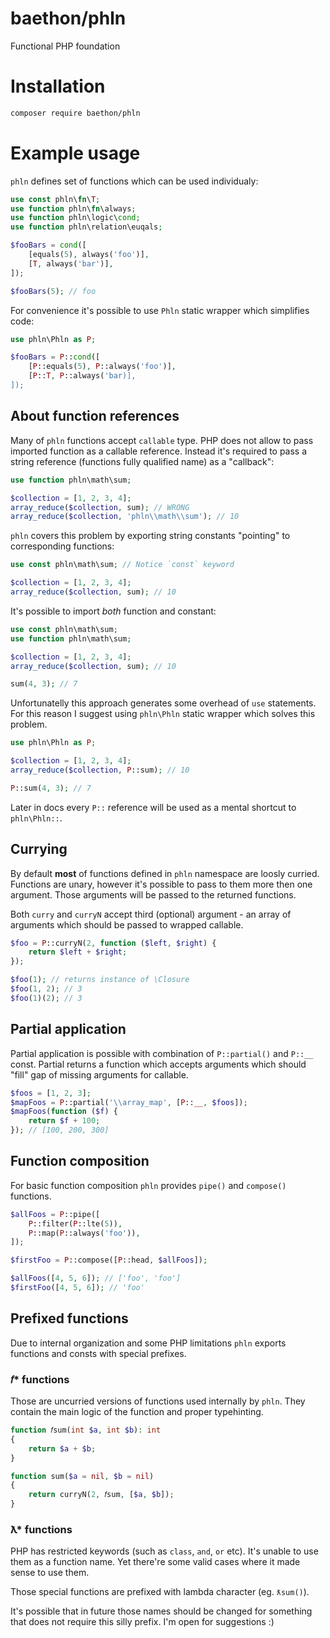 # baethon/phln

Functional PHP foundation

# Installation

```bash
composer require baethon/phln
```

# Example usage

`phln` defines set of functions which can be used individualy:

```php
use const phln\fn\T;
use function phln\fn\always;
use function phln\logic\cond;
use function phln\relation\euqals;

$fooBars = cond([
    [equals(5), always('foo')],
    [T, always('bar')],
]);

$fooBars(5); // foo
```

For convenience it's possible to use `Phln` static wrapper which simplifies code:

```php
use phln\Phln as P;

$fooBars = P::cond([
    [P::equals(5), P::always('foo')],
    [P::T, P::always('bar)],
]);
```

## About function references

Many of `phln` functions accept `callable` type. PHP does not allow to pass imported function as a callable reference. Instead it's required to pass a string reference (functions fully qualified name) as a "callback":

```php
use function phln\math\sum;

$collection = [1, 2, 3, 4];
array_reduce($collection, sum); // WRONG
array_reduce($collection, 'phln\\math\\sum'); // 10
```

`phln` covers this problem by exporting string constants "pointing" to corresponding functions:

```php
use const phln\math\sum; // Notice `const` keyword

$collection = [1, 2, 3, 4];
array_reduce($collection, sum); // 10
```

It's possible to import *both* function and constant:

```php
use const phln\math\sum;
use function phln\math\sum;

$collection = [1, 2, 3, 4];
array_reduce($collection, sum); // 10

sum(4, 3); // 7
```

Unfortunatelly this approach generates some overhead of `use` statements. For this reason I suggest using `phln\Phln` static wrapper which solves this problem.

```php
use phln\Phln as P;

$collection = [1, 2, 3, 4];
array_reduce($collection, P::sum); // 10

P::sum(4, 3); // 7
```

Later in docs every `P::` reference will be used as a mental shortcut to `phln\Phln::`.

## Currying

By default **most** of functions defined in `phln` namespace are loosly curried. Functions are unary, however it's possible to pass to them more then one argument. Those arguments will be passed to the returned functions.

Both `curry` and `curryN` accept third (optional) argument - an array of arguments which should be passed to wrapped callable.

```php
$foo = P::curryN(2, function ($left, $right) {
    return $left + $right;
});

$foo(1); // returns instance of \Closure
$foo(1, 2); // 3
$foo(1)(2); // 3
```

## Partial application

Partial application is possible with combination of `P::partial()` and `P::__` const. Partial returns a function which accepts arguments which should "fill" gap of missing arguments for callable.

```php
$foos = [1, 2, 3];
$mapFoos = P::partial('\\array_map', [P::__, $foos]);
$mapFoos(function ($f) {
    return $f + 100;
}); // [100, 200, 300]
```

## Function composition

For basic function composition `phln` provides `pipe()` and `compose()` functions.

```php
$allFoos = P::pipe([
    P::filter(P::lte(5)),
    P::map(P::always('foo')),
]);

$firstFoo = P::compose([P::head, $allFoos]);

$allFoos([4, 5, 6]); // ['foo', 'foo']
$firstFoo([4, 5, 6]); // 'foo'
```

## Prefixed functions

Due to internal organization and some PHP limitations `phln` exports functions and consts with special prefixes.

### 𝑓* functions

Those are uncurried versions of functions used internally by `phln`. They contain the main logic of the function and proper typehinting.

```php
function 𝑓sum(int $a, int $b): int
{
    return $a + $b;
}

function sum($a = nil, $b = nil)
{
    return curryN(2, 𝑓sum, [$a, $b]);
}
```

### ƛ* functions

PHP has restricted keywords (such as `class`, `and`, `or` etc). It's unable to use them as a function name. Yet there're some valid cases where it made sense to use them.

Those special functions are prefixed with lambda character (eg. `ƛsum()`).

It's possible that in future those names should be changed for something that does not require this silly prefix. I'm open for suggestions :)
